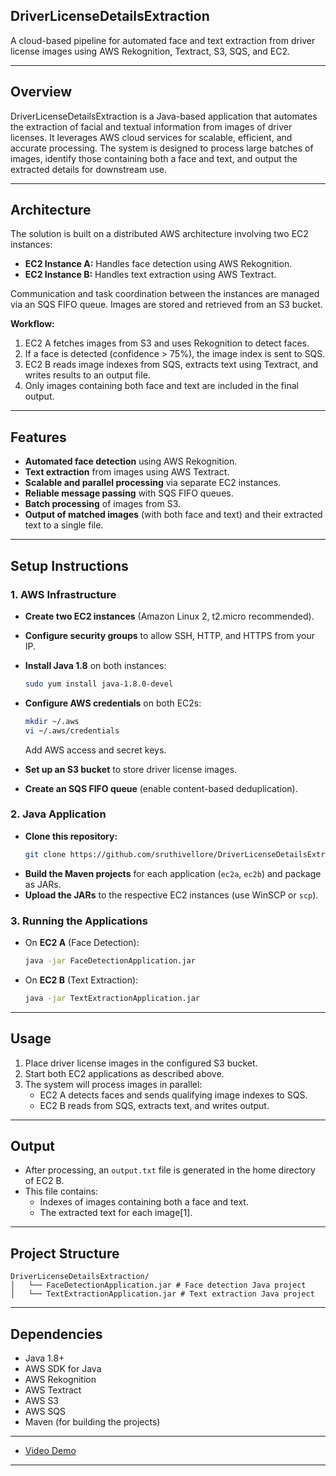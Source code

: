 ## DriverLicenseDetailsExtraction

A cloud-based pipeline for automated face and text extraction from driver license images using AWS Rekognition, Textract, S3, SQS, and EC2.

---

## Overview

DriverLicenseDetailsExtraction is a Java-based application that automates the extraction of facial and textual information from images of driver licenses. It leverages AWS cloud services for scalable, efficient, and accurate processing. The system is designed to process large batches of images, identify those containing both a face and text, and output the extracted details for downstream use.

---

## Architecture

The solution is built on a distributed AWS architecture involving two EC2 instances:

- **EC2 Instance A:** Handles face detection using AWS Rekognition.
- **EC2 Instance B:** Handles text extraction using AWS Textract.

Communication and task coordination between the instances are managed via an SQS FIFO queue. Images are stored and retrieved from an S3 bucket.

**Workflow:**
1. EC2 A fetches images from S3 and uses Rekognition to detect faces.
2. If a face is detected (confidence > 75%), the image index is sent to SQS.
3. EC2 B reads image indexes from SQS, extracts text using Textract, and writes results to an output file.
4. Only images containing both face and text are included in the final output.

---

## Features

- **Automated face detection** using AWS Rekognition.
- **Text extraction** from images using AWS Textract.
- **Scalable and parallel processing** via separate EC2 instances.
- **Reliable message passing** with SQS FIFO queues.
- **Batch processing** of images from S3.
- **Output of matched images** (with both face and text) and their extracted text to a single file.

---

## Setup Instructions

### 1. AWS Infrastructure

- **Create two EC2 instances** (Amazon Linux 2, t2.micro recommended).
- **Configure security groups** to allow SSH, HTTP, and HTTPS from your IP.
- **Install Java 1.8** on both instances:
  ```bash
  sudo yum install java-1.8.0-devel
  ```
- **Configure AWS credentials** on both EC2s:
  ```bash
  mkdir ~/.aws
  vi ~/.aws/credentials
  ```
  Add AWS access and secret keys.

- **Set up an S3 bucket** to store driver license images.
- **Create an SQS FIFO queue** (enable content-based deduplication).

### 2. Java Application

- **Clone this repository:**
  ```bash
  git clone https://github.com/sruthivellore/DriverLicenseDetailsExtraction.git
  ```
- **Build the Maven projects** for each application (`ec2a`, `ec2b`) and package as JARs.
- **Upload the JARs** to the respective EC2 instances (use WinSCP or `scp`).

### 3. Running the Applications

- On **EC2 A** (Face Detection):
  ```bash
  java -jar FaceDetectionApplication.jar
  ```
- On **EC2 B** (Text Extraction):
  ```bash
  java -jar TextExtractionApplication.jar
  ```

---

## Usage

1. Place driver license images in the configured S3 bucket.
2. Start both EC2 applications as described above.
3. The system will process images in parallel:
   - EC2 A detects faces and sends qualifying image indexes to SQS.
   - EC2 B reads from SQS, extracts text, and writes output.

---

## Output

- After processing, an `output.txt` file is generated in the home directory of EC2 B.
- This file contains:
  - Indexes of images containing both a face and text.
  - The extracted text for each image[1].

---

## Project Structure

```
DriverLicenseDetailsExtraction/                        
│   └── FaceDetectionApplication.jar # Face detection Java project          
│   └── TextExtractionApplication.jar # Text extraction Java project
```

---

## Dependencies

- Java 1.8+
- AWS SDK for Java
- AWS Rekognition
- AWS Textract
- AWS S3
- AWS SQS
- Maven (for building the projects)

---

- [Video Demo](https://youtu.be/ZER3IG9OBrA)

---

